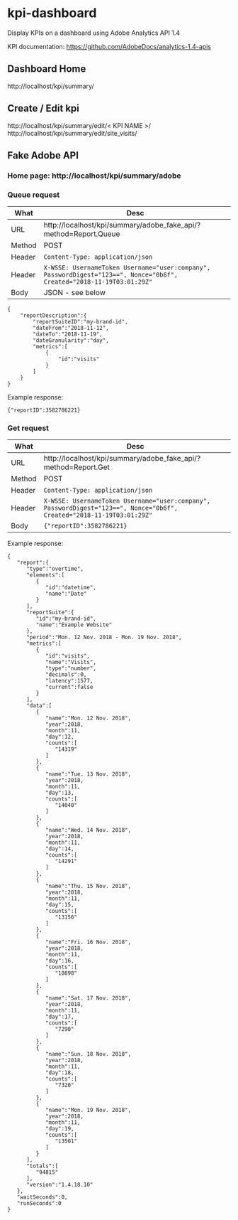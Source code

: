 # kpi-dashboard
Display KPIs on a dashboard using Adobe Analytics API 1.4

KPI documentation: https://github.com/AdobeDocs/analytics-1.4-apis

## Dashboard Home
http://localhost/kpi/summary/

## Create / Edit kpi

http://localhost/kpi/summary/edit/< KPI NAME >/
http://localhost/kpi/summary/edit/site_visits/


## Fake Adobe API
### Home page: http://localhost/kpi/summary/adobe

### Queue request

What|Desc
----|----
URL | http://localhost/kpi/summary/adobe_fake_api/?method=Report.Queue
Method| POST
Header| `Content-Type: application/json`
Header| `X-WSSE: UsernameToken Username="user:company", PasswordDigest="123==", Nonce="0b6f", Created="2018-11-19T03:01:29Z"`
Body| JSON - see below
```
{
    "reportDescription":{
        "reportSuiteID":"my-brand-id",
        "dateFrom":"2018-11-12",
        "dateTo":"2018-11-19",
        "dateGranularity":"day",
        "metrics":[
            {
                "id":"visits"
            }
        ]
    }
}
```

Example response:
```
{"reportID":3582786221}
```


### Get request

What|Desc
----|----
URL | http://localhost/kpi/summary/adobe_fake_api/?method=Report.Get
Method| POST
Header| `Content-Type: application/json`
Header| `X-WSSE: UsernameToken Username="user:company", PasswordDigest="123==", Nonce="0b6f", Created="2018-11-19T03:01:29Z"`
Body| `{"reportID":3582786221}`

Example response:
```
{
   "report":{
      "type":"overtime",
      "elements":[
         {
            "id":"datetime",
            "name":"Date"
         }
      ],
      "reportSuite":{
         "id":"my-brand-id",
         "name":"Example Website"
      },
      "period":"Mon. 12 Nov. 2018 - Mon. 19 Nov. 2018",
      "metrics":[
         {
            "id":"visits",
            "name":"Visits",
            "type":"number",
            "decimals":0,
            "latency":1577,
            "current":false
         }
      ],
      "data":[
         {
            "name":"Mon. 12 Nov. 2018",
            "year":2018,
            "month":11,
            "day":12,
            "counts":[
               "14319"
            ]
         },
         {
            "name":"Tue. 13 Nov. 2018",
            "year":2018,
            "month":11,
            "day":13,
            "counts":[
               "14040"
            ]
         },
         {
            "name":"Wed. 14 Nov. 2018",
            "year":2018,
            "month":11,
            "day":14,
            "counts":[
               "14291"
            ]
         },
         {
            "name":"Thu. 15 Nov. 2018",
            "year":2018,
            "month":11,
            "day":15,
            "counts":[
               "13156"
            ]
         },
         {
            "name":"Fri. 16 Nov. 2018",
            "year":2018,
            "month":11,
            "day":16,
            "counts":[
               "10898"
            ]
         },
         {
            "name":"Sat. 17 Nov. 2018",
            "year":2018,
            "month":11,
            "day":17,
            "counts":[
               "7290"
            ]
         },
         {
            "name":"Sun. 18 Nov. 2018",
            "year":2018,
            "month":11,
            "day":18,
            "counts":[
               "7320"
            ]
         },
         {
            "name":"Mon. 19 Nov. 2018",
            "year":2018,
            "month":11,
            "day":19,
            "counts":[
               "13501"
            ]
         }
      ],
      "totals":[
         "94815"
      ],
      "version":"1.4.18.10"
   },
   "waitSeconds":0,
   "runSeconds":0
}
```

